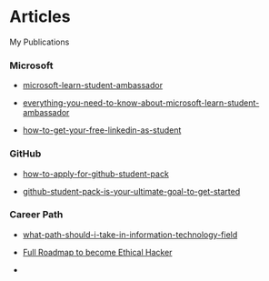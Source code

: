 # Articles
My Publications


### Microsoft

- [microsoft-learn-student-ambassador](https://jadhusan-s.medium.com/microsoft-learn-student-ambassador-mlsa-1302a869e2ac?source=user_profile---------5----------------------------)

- [everything-you-need-to-know-about-microsoft-learn-student-ambassador](https://jadhusan-s.medium.com/everything-you-need-to-know-about-microsoft-learn-student-ambassador-mlsa-541bc7d06849?source=user_profile---------4----------------------------)

- [how-to-get-your-free-linkedin-as-student](https://jadhusan-s.medium.com/how-to-get-your-free-linkedin-as-student-47222c145d5f?source=user_profile---------0----------------------------)

### GitHub

- [how-to-apply-for-github-student-pack](https://jadhusan-s.medium.com/how-to-apply-for-github-student-pack-4a2cdd983b85?source=user_profile---------3----------------------------)

- [github-student-pack-is-your-ultimate-goal-to-get-started](https://jadhusan-s.medium.com/github-student-pack-is-your-ultimate-goal-to-get-started-df42e7ab281d?source=user_profile---------2----------------------------)

### Career Path

- [what-path-should-i-take-in-information-technology-field](https://jadhusan-s.medium.com/what-path-should-i-take-in-information-technology-field-7048ca6f1183?source=user_profile---------1----------------------------)

- [Full Roadmap to become Ethical Hacker](https://jadhusan-s.medium.com/what-should-i-study-to-become-ethical-hacker-4e08cd0c2ed0)


- []()






